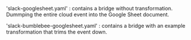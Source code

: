 
'slack-googlesheet.yaml' : contains a bridge without transformation. Dummping the entire cloud event into the Google Sheet document.

'slack-bumblebee-googlesheet.yaml' : contains a bridge with an example transformation that trims the event down.
